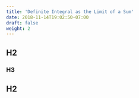 ```yaml
---
title: 'Definite Integral as the Limit of a Sum'
date: 2018-11-14T19:02:50-07:00
draft: false
weight: 2
---
```

## H2

### H3

## H2
